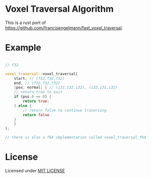 # Voxel Traversal Algorithm
This is a rust port of https://github.com/francisengelmann/fast_voxel_traversal.

# Example
```rust

// f32

voxel_traversal::voxel_traversal(
    start, // (f32,f32,f32)
    end, // (f32,f32,f32)
    |pos, normal| { // (i32,i32,i32), (i32,i32,i32)
    // return true to exit
    if (pos.0 == 0) {
        return true;
    } else {
        // return false to continue traversing
        return false
    }
    }
);

// there is also a f64 implementation called voxel_traversal_f64

```

# License
Licensed under [MIT LICENSE](https://github.com/ChrisTechs/voxel-traversal/blob/master/LICENSE)
